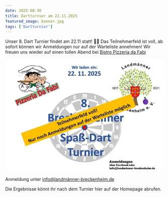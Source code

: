 ```yaml
---
date: 2025-08-30
title: Dartturnier am 22.11.2025
featured_image: banner.jpg
tags: ['Dartturnier']
---
```


Unser 8. Dart Turnier findet am 22.11 statt! 🎯🎯
Das Teilnehmerfeld ist voll, ab sofort können wir Anmeldungen nur auf der Warteliste annehmen!
Wir freuen uns wieder auf einen tollen Abend bei [Bistro Pizzeria da Fabi](https://www.facebook.com/Verardifabrizio)

![Dartturnier](banner.jpg)

Anmeldung unter [info@landmänner-breckenheim.de](mailto:info@landmännner-breckenheim.de)

Die Ergebnisse könnt ihr nach dem Turnier hier auf der Homepage abrufen.

